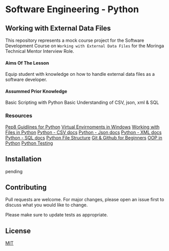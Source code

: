 # Software Engineering - Python

## Working with External Data Files

This repository represents a mock course project for the Software Development Course on `Working with External Data Files` for the Moringa Technical Mentor Interview Role.

#### Aims Of The Lesson
Equip student with knowledge on how to handle external data files as a software developer.

#### Assummed Prior Knowledge
Basic Scripting with Python
Basic Understanding of CSV, json, xml & SQL

### Resources
[Pep8 Guidlines for Python](https://peps.python.org/pep-0008/)
[Virtual Envirnoments in Windows](how-to-setup-a-python-virtual-environment-on-windows-10/)
[Working with Files in Python](https://docs.python.org/3/tutorial/inputoutput.html)
[Python - CSV docs](https://docs.python.org/3/library/csv.html)
[Python - Json docs](https://docs.python.org/3/library/json.html)
[Python - XML docs](https://docs.python.org/3/library/xml.etree.elementtree.html)
[Python - SQL docs](https://docs.python.org/3/library/sqlite3.html)
[Python File Structure](https://docs.python-guide.org/writing/structure/)
[Git & Github for Beginners](https://www.freecodecamp.org/news/git-and-github-for-beginners/)
[OOP in Python](https://realpython.com/python3-object-oriented-programming/)
[Python Testing](https://realpython.com/python-testing/)


## Installation
pending


## Contributing
Pull requests are welcome. For major changes, please open an issue first to discuss what you would like to change.

Please make sure to update tests as appropriate.

## License
[MIT](https://choosealicense.com/licenses/mit/)